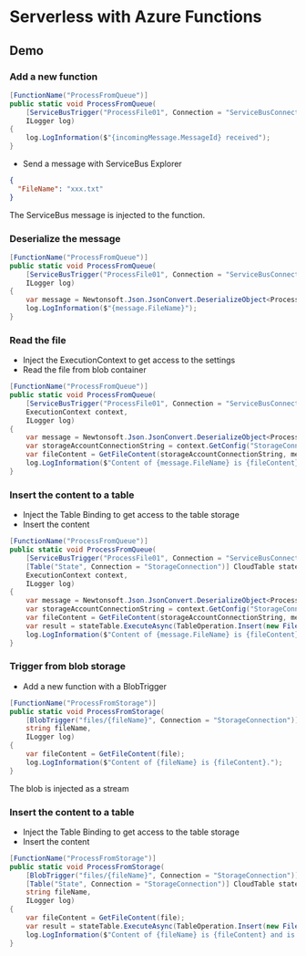 # Serverless with Azure Functions

## Demo

### Add a new function

~~~C#
[FunctionName("ProcessFromQueue")]
public static void ProcessFromQueue(
    [ServiceBusTrigger("ProcessFile01", Connection = "ServiceBusConnection")]Message incomingMessage,
    ILogger log)
{
    log.LogInformation($"{incomingMessage.MessageId} received");
}
~~~

* Send a message with ServiceBus Explorer

~~~json
{
  "FileName": "xxx.txt"
}
~~~

The ServiceBus message is injected to the function.

### Deserialize the message

~~~C#
[FunctionName("ProcessFromQueue")]
public static void ProcessFromQueue(
    [ServiceBusTrigger("ProcessFile01", Connection = "ServiceBusConnection")]Message incomingMessage,
    ILogger log)
{
    var message = Newtonsoft.Json.JsonConvert.DeserializeObject<ProcessFileMessage>(Encoding.UTF8.GetString(incomingMessage.Body));
    log.LogInformation($"{message.FileName}");
}
~~~

### Read the file

* Inject the ExecutionContext to get access to the settings
* Read the file from blob container

~~~C#
[FunctionName("ProcessFromQueue")]
public static void ProcessFromQueue(
    [ServiceBusTrigger("ProcessFile01", Connection = "ServiceBusConnection")]Message incomingMessage,
    ExecutionContext context,
    ILogger log)
{
    var message = Newtonsoft.Json.JsonConvert.DeserializeObject<ProcessFileMessage>(Encoding.UTF8.GetString(incomingMessage.Body));
    var storageAccountConnectionString = context.GetConfig("StorageConnection");
    var fileContent = GetFileContent(storageAccountConnectionString, message.FileName);
    log.LogInformation($"Content of {message.FileName} is {fileContent}");
}
~~~

### Insert the content to a table

* Inject the Table Binding to get access to the table storage
* Insert the content

~~~C#
[FunctionName("ProcessFromQueue")]
public static void ProcessFromQueue(
    [ServiceBusTrigger("ProcessFile01", Connection = "ServiceBusConnection")]Message incomingMessage,
    [Table("State", Connection = "StorageConnection")] CloudTable stateTable,
    ExecutionContext context,
    ILogger log)
{
    var message = Newtonsoft.Json.JsonConvert.DeserializeObject<ProcessFileMessage>(Encoding.UTF8.GetString(incomingMessage.Body));
    var storageAccountConnectionString = context.GetConfig("StorageConnection");
    var fileContent = GetFileContent(storageAccountConnectionString, message.FileName);
    var result = stateTable.ExecuteAsync(TableOperation.Insert(new FileContentEntity(message.FileName, fileContent))).Result;
    log.LogInformation($"Content of {message.FileName} is {fileContent} and is added to state with result {result.HttpStatusCode}");
}
~~~

### Trigger from blob storage

* Add a new function with a BlobTrigger

~~~C#
[FunctionName("ProcessFromStorage")]
public static void ProcessFromStorage(
    [BlobTrigger("files/{fileName}", Connection = "StorageConnection")] Stream file,
    string fileName,
    ILogger log)
{
    var fileContent = GetFileContent(file);
    log.LogInformation($"Content of {fileName} is {fileContent}.");
}
~~~

The blob is injected as a stream

### Insert the content to a table

* Inject the Table Binding to get access to the table storage
* Insert the content

~~~C#
[FunctionName("ProcessFromStorage")]
public static void ProcessFromStorage(
    [BlobTrigger("files/{fileName}", Connection = "StorageConnection")] Stream file,
    [Table("State", Connection = "StorageConnection")] CloudTable stateTable,
    string fileName,
    ILogger log)
{
    var fileContent = GetFileContent(file);
    var result = stateTable.ExecuteAsync(TableOperation.Insert(new FileContentEntity(fileName, Encoding.UTF8.GetString(fileContent)))).Result;
    log.LogInformation($"Content of {fileName} is {fileContent} and is added to state with result {result.HttpStatusCode}");
}
~~~
